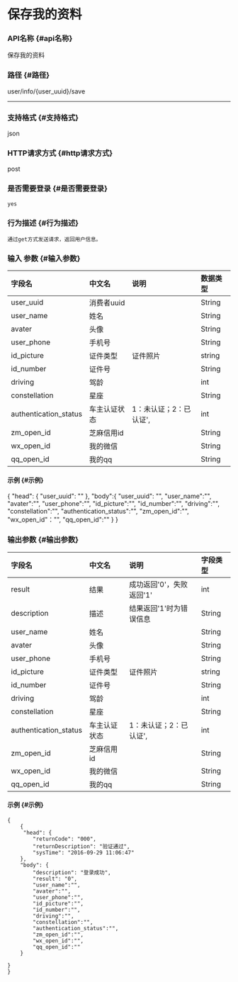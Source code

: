 # 保存我的资料

### **API名称** {#api名称}

保存我的资料

### **路径** {#路径}

user/info/{user_uuid}/save

---

### **支持格式** {#支持格式}

json

### **HTTP请求方式** {#http请求方式}

post

### **是否需要登录** {#是否需要登录}

```
yes
```

### **行为描述** {#行为描述}

```
通过get方式发送请求，返回用户信息。
```

### **输入 参数** {#输入参数}

| 字段名 | 中文名 | 说明 | 数据类型 |
| :--- | :--- | :--- | :--- |
| user_uuid | 消费者uuid |  | String |
| user_name | 姓名 |  | String |
| avater | 头像 |  | String |
| user_phone | 手机号 |  | String |
| id_picture | 证件类型 | 证件照片 | string |
| id_number | 证件号 |  | String |
| driving | 驾龄 |  | int |
| constellation | 星座 |  | String |
| authentication_status | 车主认证状态 | 1：未认证；2：已认证', | int |
| zm_open_id | 芝麻信用id |  | String |
| wx_open_id | 我的微信 |  | String |
| qq_open_id | 我的qq |  | String |

#### **示例** {#示例}
{
     "head": {
        "user_uuid": ""
    },
    "body":{
        "user_uuid": "",
        "user_name":"",
        "avater":"",
        "user_phone":"",
        "id_picture":"",
        "id_number":"",
        "driving":"",
        "constellation":"",
        "authentication_status":"",
        "zm_open_id":"",
        "wx_open_id"："",
        "qq_open_id":""
     }
}


### **输出参数** {#输出参数}

| 字段名 | 中文名 | 说明 | 字段类型 |
| :--- | :--- | :--- | :--- |
| result | 结果 | 成功返回'0'，失败返回'1' | int |
| description | 描述 | 结果返回'1'时为错误信息 | String |
| user_name | 姓名 |  | String |
| avater | 头像 |  | String |
| user_phone | 手机号 |  | String |
| id_picture | 证件类型 | 证件照片 | string |
| id_number | 证件号 |  | String |
| driving | 驾龄 |  | int |
| constellation | 星座 |  | String |
| authentication_status | 车主认证状态 | 1：未认证；2：已认证', | int |
| zm_open_id | 芝麻信用id |  | String |
| wx_open_id | 我的微信 |  | String |
| qq_open_id | 我的qq |  | String |

#### **示例** {#示例}

```
{
    {
     "head": {
        "returnCode": "000",
        "returnDescription": "验证通过",
        "sysTime": "2016-09-29 11:06:47"
    },
    "body": {
        "description": "登录成功",
        "result": "0",
        "user_name":"",
        "avater":"",
        "user_phone":"",
        "id_picture":"",
        "id_number":"",
        "driving":"",
        "constellation":"",
        "authentication_status":"",
        "zm_open_id":"",
        "wx_open_id":"",
        "qq_open_id":""
    }

}
}